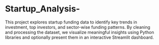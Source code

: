 # Startup_Analysis-
This project explores startup funding data to identify key trends in investment, top investors, and sector-wise funding patterns. By cleaning and processing the dataset, we visualize meaningful insights using Python libraries and optionally present them in an interactive Streamlit dashboard.
